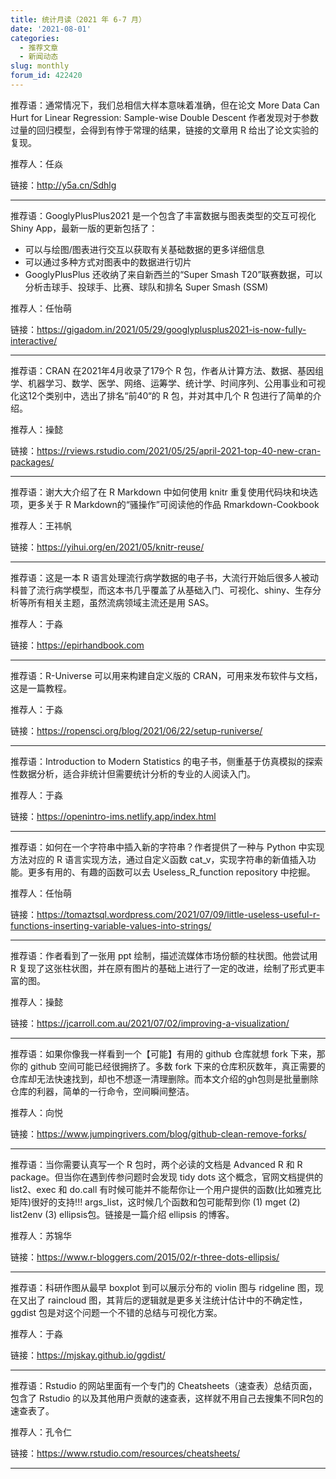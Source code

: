 ```yaml
---
title: 统计月读（2021 年 6-7 月）
date: '2021-08-01'
categories:
  - 推荐文章
  - 新闻动态
slug: monthly
forum_id: 422420
---
```


推荐语：通常情况下，我们总相信大样本意味着准确，但在论文 More Data Can Hurt for Linear Regression: Sample-wise Double Descent 作者发现对于参数过量的回归模型，会得到有悖于常理的结果，链接的文章用 R 给出了论文实验的复现。

推荐人：任焱

链接：http://y5a.cn/Sdhlg

---

推荐语：GooglyPlusPlus2021 是一个包含了丰富数据与图表类型的交互可视化 Shiny App，最新一版的更新包括了：

- 可以与绘图/图表进行交互以获取有关基础数据的更多详细信息
- 可以通过多种方式对图表中的数据进行切片
- GooglyPlusPlus 还收纳了来自新西兰的“Super Smash T20”联赛数据，可以分析击球手、投球手、比赛、球队和排名 Super Smash (SSM)

推荐人：任怡萌

链接：https://gigadom.in/2021/05/29/googlyplusplus2021-is-now-fully-interactive/

---

推荐语：CRAN 在2021年4月收录了179个 R 包，作者从计算方法、数据、基因组学、机器学习、数学、医学、网络、运筹学、统计学、时间序列、公用事业和可视化这12个类别中，选出了排名“前40“的 R 包，并对其中几个 R 包进行了简单的介绍。

推荐人：操懿

链接：https://rviews.rstudio.com/2021/05/25/april-2021-top-40-new-cran-packages/

---

推荐语：谢大大介绍了在 R Markdown 中如何使用 knitr 重复使用代码块和块选项，更多关于 R Markdown的“骚操作”可阅读他的作品 Rmarkdown-Cookbook

推荐人：王祎帆

链接：https://yihui.org/en/2021/05/knitr-reuse/

---

推荐语：这是一本 R 语言处理流行病学数据的电子书，大流行开始后很多人被动科普了流行病学模型，而这本书几乎覆盖了从基础入门、可视化、shiny、生存分析等所有相关主题，虽然流病领域主流还是用 SAS。

推荐人：于淼

链接：https://epirhandbook.com

---

推荐语：R-Universe 可以用来构建自定义版的 CRAN，可用来发布软件与文档，这是一篇教程。

推荐人：于淼

链接：https://ropensci.org/blog/2021/06/22/setup-runiverse/

---

推荐语：Introduction to Modern Statistics 的电子书，侧重基于仿真模拟的探索性数据分析，适合非统计但需要统计分析的专业的人阅读入门。

推荐人：于淼

链接：https://openintro-ims.netlify.app/index.html

---

推荐语：如何在一个字符串中插入新的字符串？作者提供了一种与 Python 中实现方法对应的 R 语言实现方法，通过自定义函数 cat_v，实现字符串的新值插入功能。更多有用的、有趣的函数可以去 Useless_R_function repository 中挖掘。

推荐人：任怡萌

链接：https://tomaztsql.wordpress.com/2021/07/09/little-useless-useful-r-functions-inserting-variable-values-into-strings/

---

推荐语：作者看到了一张用 ppt 绘制，描述流媒体市场份额的柱状图。他尝试用 R 复现了这张柱状图，并在原有图片的基础上进行了一定的改进，绘制了形式更丰富的图。

推荐人：操懿

链接：https://jcarroll.com.au/2021/07/02/improving-a-visualization/

---

推荐语：如果你像我一样看到一个【可能】有用的 github 仓库就想 fork 下来，那你的 github 空间可能已经很拥挤了。多数 fork 下来的仓库积灰数年，真正需要的仓库却无法快速找到，却也不想逐一清理删除。而本文介绍的gh包则是批量删除仓库的利器，简单的一行命令，空间瞬间整洁。

推荐人：向悦

链接：https://www.jumpingrivers.com/blog/github-clean-remove-forks/

---

推荐语：当你需要认真写一个 R 包时，两个必读的文档是 Advanced R 和 R package。但当你在遇到传参问题时会发现 tidy dots 这个概念，官网文档提供的 list2、exec 和 do.call 有时候可能并不能帮你让一个用户提供的函数(比如雅克比矩阵)很好的支持!!! args_list，这时候几个函数和包可能帮到你 (1) mget (2) list2env (3) ellipsis包。链接是一篇介绍 ellipsis 的博客。

推荐人：苏锦华

链接：https://www.r-bloggers.com/2015/02/r-three-dots-ellipsis/

---

推荐语：科研作图从最早 boxplot 到可以展示分布的 violin 图与 ridgeline 图，现在又出了 raincloud 图，其背后的逻辑就是更多关注统计估计中的不确定性，ggdist 包是对这个问题一个不错的总结与可视化方案。

推荐人：于淼

链接：https://mjskay.github.io/ggdist/

---

推荐语：Rstudio 的网站里面有一个专门的 Cheatsheets（速查表）总结页面，包含了 Rstudio 的以及其他用户贡献的速查表，这样就不用自己去搜集不同R包的速查表了。

推荐人：孔令仁

链接：https://www.rstudio.com/resources/cheatsheets/

---

